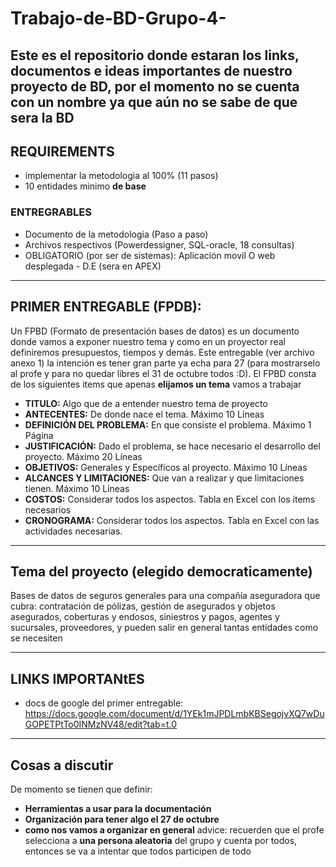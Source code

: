 # Trabajo-de-BD-Grupo-4-
Este es el repositorio donde estaran los links, documentos e ideas importantes de nuestro proyecto de BD, por el momento no se cuenta con un nombre ya que aún no se sabe de que sera la BD
---
## REQUIREMENTS
-  implementar la metodologia al 100% (11 pasos)
-  10 entidades minimo **de base**
### ENTREGRABLES
- Documento de la metodologia (Paso a paso)
- Archivos respectivos (Powerdessigner, SQL-oracle, 18 consultas)
- OBLIGATORIO (por ser de sistemas): Aplicación movil O web desplegada - D.E (sera en APEX)
---

## PRIMER ENTREGABLE (FPDB): 
Un FPBD (Formato de presentación bases de datos) es un documento donde vamos a exponer nuestro tema y como en un proyector real definiremos presupuestos, tiempos y demás. Este entregable (ver archivo anexo 1) la intención es tener gran parte ya echa para 27 (para mostrarselo al profe y para no quedar libres el 31 de octubre todos :D).
El FPBD consta de los siguientes items que apenas **elijamos un tema** vamos a trabajar
- **TITULO:**
Algo que de a entender nuestro tema de proyecto
- **ANTECENTES:**
De donde nace el tema. Máximo 10 Líneas
- **DEFINICIÓN DEL PROBLEMA:**
En que consiste el problema. Máximo 1 Página
- **JUSTIFICACIÓN:**
Dado el problema, se hace necesario el desarrollo del proyecto. Máximo 20 Líneas
- **OBJETIVOS:**
Generales y Específicos  al  proyecto. Máximo 10 Líneas
- **ALCANCES Y LIMITACIONES:**
Que van a realizar y que limitaciones tienen. Máximo 10 Líneas
- **COSTOS:**
Considerar todos los aspectos. Tabla en Excel con los ítems necesarios
- **CRONOGRAMA:**
Considerar todos los aspectos. Tabla en Excel con las actividades necesarias.

--- 

## Tema del proyecto (elegido democraticamente)
Bases de datos de seguros generales para una compañía aseguradora que cubra: contratación de pólizas, gestión de asegurados y objetos asegurados, coberturas y endosos, siniestros y pagos, agentes y sucursales, proveedores, y pueden salir en general tantas entidades como se necesiten

---
## LINKS IMPORTANtES
- docs de google del primer entregable: https://docs.google.com/document/d/1YEk1mJPDLmbKBSegojvXQ7wDuGOPETPtTo0INMzNV48/edit?tab=t.0

---
## Cosas a discutir
De momento se tienen que definir:
- **Herramientas a usar para la documentación**
- **Organización para tener algo el 27 de octubre**
- **como nos vamos a organizar en general**
advice: recuerden que el profe selecciona a **una persona aleatoria** del grupo y cuenta por todos, entonces se va a intentar que todos participen de todo

